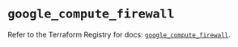# `google_compute_firewall`

Refer to the Terraform Registry for docs: [`google_compute_firewall`](https://registry.terraform.io/providers/hashicorp/google-beta/5.41.0/docs/resources/google_compute_firewall).
